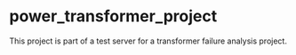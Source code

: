 # power_transformer_project
This project is part of a test server for a transformer failure analysis project.
